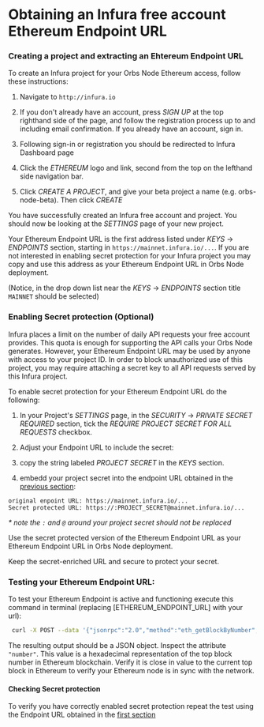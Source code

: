 # Obtaining an Infura free account Ethereum Endpoint URL

### Creating a project and extracting an Ehtereum Endpoint URL 
To create an Infura project for your Orbs Node Ethereum access, follow these instructions:

1. Navigate to `http://infura.io`

1. If you don't already have an account, press _SIGN UP_ at the top righthand side of the page, and follow the registration process up to and including email confirmation. 
If you already have an account, sign in.

1. Following sign-in or registration you should be redirected to Infura Dashboard page

1. Click the _ETHEREUM_ logo and link, second from the top on the lefthand side navigation bar.

1. Click _CREATE A PROJECT_, and give your beta project a name (e.g. orbs-node-beta). Then click _CREATE_

You have successfully created an Infura free account and project. You should now be looking at the _SETTINGS_ page of your new project.

Your Ethereum Endpoint URL is the first address listed under _KEYS_ -> _ENDPOINTS_ section, starting in `https://mainnet.infura.io/...`.
If you are not interested in enabling secret protection for your Infura project you may copy and use this address as your Ethereum Endpoint URL in Orbs Node deployment.

(Notice, in the drop down list near the _KEYS_ -> _ENDPOINTS_ section title `MAINNET` should be selected)

### Enabling Secret protection (Optional)

Infura places a limit on the number of daily API requests your free account provides. This quota is enough for supporting the API calls your Orbs Node generates.
However, your Ethereum Endpoint URL may be used by anyone with access to your project ID. In order to block unauthorized use of this project, you may require attaching a secret key to all API requests served by this Infura project.

To enable secret protection for your Ethereum Endpoint URL do the following:

1. In your Project's _SETTINGS_ page, in the _SECURITY_ -> _PRIVATE SECRET REQUIRED_ section, tick the _REQUIRE PROJECT SECRET FOR ALL REQUESTS_ checkbox.

1. Adjust your Endpoint URL to include the secret:
  1. copy the string labeled _PROJECT SECRET_ in the _KEYS_ section.
  1. embedd your project secret into the endpoint URL obtained in the [previous section](#creating-a-project-and-extracting-an-ehtereum-endpoint-url): 
  ```
  original enpoint URL: https://mainnet.infura.io/...  
  Secret protected URL: https://:PROJECT_SECRET@mainnet.infura.io/...
  ```
_* note the `:` and `@` around your project secret should not be replaced_

Use the secret protected version of the Ethereum Endpoint URL as your Ethereum Endpoint URL in Orbs Node deployment.

Keep the secret-enriched URL and secure to protect your secret.

### Testing your Ethereum Endpoint URL:

To test your Ethereum Endpoint is active and functioning execute this command in terminal (replacing [ETHEREUM_ENDPOINT_URL] with your url):
```bash
 curl -X POST --data '{"jsonrpc":"2.0","method":"eth_getBlockByNumber","params":["latest", false],"id":1}' [ETHEREUM_ENDPOINT_URL]
```
The resulting output should be a JSON object. Inspect the attribute `"number"`. This value is a hexadecimal representation of the top block number in Ethereum blockchain. Verify it is close in value to the current top block in Ethereum to verify your Ethereum node is in sync with the network.

#### Checking Secret protection 

To verify you have correctly enabled secret protection repeat the test using the Endpoint URL obtained in the [first section](#creating-a-project-and-extracting-an-ehtereum-endpoint-url)

